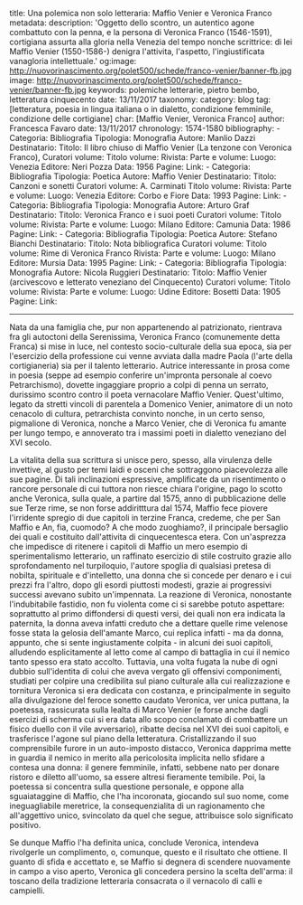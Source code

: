 title: Una polemica non solo letteraria: Maffio Venier e Veronica Franco
metadata:
	description: 'Oggetto dello scontro, un autentico agone combattuto con la penna, e la persona di Veronica Franco (1546-1591), cortigiana assurta alla gloria nella Venezia del tempo nonche scrittrice: di lei Maffio Venier (1550-1586-) denigra l'attivita, l'aspetto, l'ingiustificata vanagloria intellettuale.'
	og:image: http://nuovorinascimento.org/polet500/schede/franco-venier/banner-fb.jpg
	image: http://nuovorinascimento.org/polet500/schede/franco-venier/banner-fb.jpg
	keywords: polemiche letterarie, pietro bembo, letteratura cinquecento
date: 13/11/2017
taxonomy:
	category: blog
    tag: [letteratura, poesia in lingua italiana o in dialetto, condizione femminile, condizione delle cortigiane]
    char: [Maffio Venier, Veronica Franco]
    author: Francesca Favaro
    date: 13/11/2017
    chronology: 1574-1580
    bibliography:
	-
	    Categoria: Bibliografia
	    Tipologia: Monografia
	    Autore: Manlio Dazzi
	    Destinatario: 
	    Titolo: Il libro chiuso di Maffio Venier (La tenzone con Veronica Franco),
	    Curatori volume: 
	    Titolo volume: 
	    Rivista: 
	    Parte e volume: 
	    Luogo: Venezia
	    Editore: Neri Pozza
	    Data: 1956
	    Pagine: 
	    Link: 
	-
	    Categoria: Bibliografia
	    Tipologia: Poetica
	    Autore: Maffio Venier
	    Destinatario: 
	    Titolo: Canzoni e sonetti
	    Curatori volume: A. Carminati
	    Titolo volume: 
	    Rivista: 
	    Parte e volume: 
	    Luogo: Venezia
	    Editore: Corbo e Fiore
	    Data: 1993
	    Pagine: 
	    Link: 
	-
	    Categoria: Bibliografia
	    Tipologia: Monografia
	    Autore: Arturo Graf
	    Destinatario: 
	    Titolo: Veronica Franco e i suoi poeti
	    Curatori volume: 
	    Titolo volume: 
	    Rivista: 
	    Parte e volume: 
	    Luogo: Milano
	    Editore: Camunia
	    Data: 1986
	    Pagine: 
	    Link: 
	-
	    Categoria: Bibliografia
	    Tipologia: Poetica
	    Autore: Stefano Bianchi
	    Destinatario: 
	    Titolo: Nota bibliografica 
	    Curatori volume: 
	    Titolo volume: Rime di Veronica Franco
	    Rivista: 
	    Parte e volume: 
	    Luogo: Milano
	    Editore: Mursia
	    Data: 1995
	    Pagine: 
	    Link: 
	-
	    Categoria: Bibliografia
	    Tipologia: Monografia
	    Autore: Nicola Ruggieri
	    Destinatario: 
	    Titolo: Maffio Venier (arcivescovo e letterato veneziano del Cinquecento)
	    Curatori volume: 
	    Titolo volume: 
	    Rivista: 
	    Parte e volume: 
	    Luogo: Udine
	    Editore: Bosetti
	    Data: 1905
	    Pagine: 
	    Link: 


---

Nata da una famiglia che, pur non appartenendo al patrizionato, rientrava fra gli autoctoni della Serenissima, Veronica Franco (comunemente detta Franca) si mise in luce, nel contesto socio-culturale della sua epoca, sia per l'esercizio della professione cui venne avviata dalla madre Paola (l'arte della cortigianeria) sia per il talento letterario. Autrice interessante in prosa come in poesia (seppe ad esempio conferire un'impronta personale al coevo Petrarchismo), dovette ingaggiare proprio a colpi di penna un serrato, durissimo scontro contro il poeta vernacolare Maffio Venier. Quest'ultimo, legato da stretti vincoli di parentela a Domenico Venier, animatore di un noto cenacolo di cultura, petrarchista convinto nonche, in un certo senso, pigmalione di Veronica, nonche a Marco Venier, che di Veronica fu amante per lungo tempo, e annoverato tra i massimi poeti in dialetto veneziano del XVI secolo. 

La vitalita della sua scrittura si unisce pero, spesso, alla virulenza delle  invettive, al gusto per temi laidi e osceni che sottraggono piacevolezza alle sue pagine. Di tali inclinazioni espressive, amplificate da un risentimento o rancore personale di cui tuttora non riesce chiara l'origine, pago lo scotto anche Veronica, sulla quale, a partire dal 1575, anno di pubblicazione delle sue Terze rime, se non forse addiritttura dal 1574, Maffio fece piovere l'irridente spregio di due capitoli in terzine Franca, credeme, che per San Maffio e An, fia, cuomodo? A che modo zuoghiamo?, il principale bersaglio dei quali e costituito dall'attivita di cinquecentesca etera. Con un'asprezza che impedisce di ritenere i capitoli di Maffio un mero esempio di sperimentalismo letterario, un raffinato esercizio di stile costruito  grazie allo sprofondamento nel turpiloquio, l'autore spoglia di qualsiasi pretesa di nobilta, spirituale e d'intelletto, una donna che si concede per denaro e i cui prezzi fra l'altro, dopo gli esordi piuttosti modesti, grazie ai progressivi successi avevano subito un'impennata. La reazione di Veronica, nonostante l'indubitabile fastidio, non fu violenta come ci si sarebbe potuto aspettare: soprattutto al primo diffondersi di questi versi, dei quali non era indicata la paternita, la donna aveva infatti creduto che a dettare quelle rime velenose fosse stata la gelosia dell'amante Marco, cui replica infatti - ma da donna, appunto, che si sente ingiustamente colpita - in alcuni dei suoi capitoli, alludendo esplicitamente al letto come al campo di battaglia in cui il nemico tanto spesso era stato accolto. Tuttavia, una volta fugata la nube di ogni dubbio sull'identita di colui che aveva vergato gli offensivi componimenti, studiati per colpire una credibilita sul piano culturale alla cui realizzazione e tornitura Veronica si era dedicata con costanza, e principalmente in seguito alla divulgazione del feroce sonetto caudato Veronica, ver unica puttana, la poetessa, rassicurata sulla lealta di Marco Venier (e forse anche dagli esercizi di scherma cui si era data allo scopo conclamato di combattere un fisico duello con il vile avversario), ribatte decisa nel XVI dei suoi capitoli, e trasferisce l'agone sul piano della letteratura. Cristallizzando il suo comprensibile furore in un auto-imposto distacco, Veronica dapprima mette in guardia il nemico in merito alla pericolosita implicita nello sfidare a contesa una donna: il genere femminile, infatti, sebbene nato per donare ristoro e diletto all'uomo, sa essere altresi fieramente temibile. Poi, la poetessa si concentra sulla questione personale, e oppone alla sguaiataggine di Maffio, che l'ha incoronata, giocando sul suo nome, come ineguagliabile meretrice, la consequenzialita di un ragionamento che all'aggettivo unico, svincolato da quel che segue, attribuisce solo significato positivo. 

Se dunque Maffio l'ha definita unica, conclude Veronica, intendeva rivolgerle un complimento, o, comunque, questo e il risultato che ottiene. Il guanto di sfida e  accettato e, se Maffio si degnera di scendere nuovamente in campo a viso aperto, Veronica gli concedera persino la scelta dell'arma: il toscano della tradizione letteraria consacrata o il vernacolo di calli e campielli.
